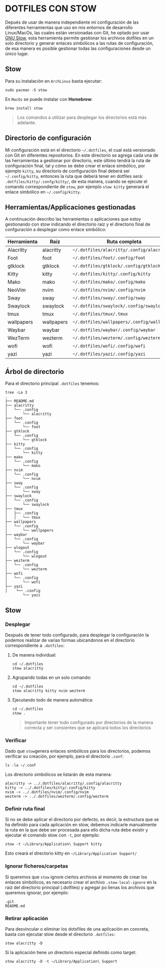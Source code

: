 # DOTFILES CON STOW

Depués de usar de manera independiente mi configuración de las diferentes herramientas que uso en mis entornos de desarrollo Linux/MacOs, las cuales están versionadas con Git, he optado por usar [GNU Stow](https://www.gnu.org/software/stow/), esta herramienta permite gestionar los archivos dotfiles en un solo directorio y generar enlaces simbólicos a las rutas de configuración, de esa manera es posible gestionar todas las configuraciones desde un único lugar.

## Stow

Para su instalación en `ArchLinux` basta ejecutar:

```shell
sudo pacman -S stow
```

En `MacOs` se puede instalar con **Homebrew**:

```shell
brew install stow
```

> Los comandos a utilizar para desplegar los directorios está más adelante.

## Directorio de configuración

Mi configuración está en el directorio `~/.dotfiles`, el cual está versionado con Git en diferentes repositorios. En este directorio se agrega cada una de las herramientas a gestionar por directorio, este último tendrá la ruta de configuración final, tal y cómo se debe crear el enlace simbólico, por ejemplo `kitty`, su directorio de configuración final deberá ser `~/.config/kitty`, entonces la ruta que deberá tener en dotfiles será: `.dotfiles/kitty/.confg/kitty/`, de esta manera, cuando se ejecute el comando correspondiente de `stow`, por ejemplo `stow kitty` generará el enlace simbólico en `~/.config/kitty`.

## Herramientas/Applicaciones gestionadas

A continuación describo las herramientas o aplicaciones que estoy gestionando con stow indicando el directorio raíz y el directorio final de confguración a desplegar como enlace simbólico:

| Herramienta | Raíz      | Ruta completa                             | Directorio final      |
| ----------- | --------- | ----------------------------------------- | --------------------- |
| Alacritty   | alacritty | `~/.dotfiles/alacritty/.config/alacritty` | `~/.config/alacritty` |
| Foot        | foot      | `~/.dotfiles/foot/.config/foot`           | `~/.config/foot`      |
| gtklock     | gtklock   | `~/.dotfiles/gtklock/.config/gtklock`     | `~/.config/gtklock`   |
| Kitty       | kitty     | `~/.dotfiles/kitty/.config/kitty`         | `~/.config/kitty`     |
| Mako        | mako      | `~/.dotfiles/mako/.config/mako`           | `~/.config/mako`      |
| NeoVim      | nvim      | `~/.dotfiles/nvim/.config/nvim`           | `~/.config/nvim`      |
| Sway        | sway      | `~/.dotfiles/sway/.config/sway`           | `~/.config/sway`      |
| Swaylock    | swaylock  | `~/.dotfiles/swaylock/.config/swaylock`   | `~/.config/swaylock`  |
| tmux        | tmux      | `~/.dotfiles/tmux/.tmux`                  | `~/.tmux`             |
| wallpapers  | wallpapers| `~/.dotfiles/wallpapers/.config/wallpapers`| `~/.config/wallpapers`|
| Waybar      | waybar    | `~/.dotfiles/waybar/.config/waybar`       | `~/.config/waybar`    |
| WezTerm     | wezterm   | `~/.dotfiles/wezterm/.config/wezterm`     | `~/.config/wezterm`   |
| wofi        | wofi      | `~/.dotfiles/wofi/.config/wofi`           | `~/.config/wofi`      |
| yazi        | yazi      | `~/.dotfiles/yazi/.config/yazi`           | `~/.config/yazi`      |

## Árbol de directorio

Para el directorio principal `.dotfiles` tenemos:

```shell
tree -La 3
.
├── README.md
├── alacritty
│   └── .config
│       └── alacritty
├── foot
│   └── .config
│       └── foot
├── gtklock
│   └── .config
│       └── gtklock
├── kitty
│   └── .config
│       └── kitty
├── mako
│   └── .config
│       └── mako
├── nvim
│   └── .config
│       └── nvim
├── sway
│   └── .config
│       └── sway
├── swaylock
│   └── .config
│       └── swaylock
├── tmux
│   ├── .config
│   │   └── tmux
├── wallpapers
│   └── .config
│       └── wallpapers
├── waybar
│   └── .config
│       └── waybar
├── wlogout
│   └── .config
│       └── wlogout
├── wezterm
│   └── .config
│       └── wezterm
├── wofi
│   └── .config
│       └── wofi
├── yazi
|    └── .config
        └── yazi
```

## Stow

### Desplegar

Después de tener todo configurado, para desplegar la configuración la podemos realizar de varias formas ubicandonos en el directorio correspondiente a `.dotfiles`:

1. De manera individual:
   
   ```shell
   cd ~/.dotfiles
   stow alacritty
   ```

2. Agrupando todas en un solo comando:
   
   ```shell
   cd ~/.dotfiles
   stow alacritty kitty nvim wezterm
   ```

3. Ejecutando todo de manera automática:
   
   ```shell
   cd ~/.dotfiles
   stow .
   ```
   
   > Importante tener todo configurado por directorios de la manera correcta y ser consientes que se aplicará todos los directorios 

### Verificar

Dado que `stow`genera enlaces simbólicos para los directorios, podemos verificar su creación, por ejemplo, para el directorio `.conf`:

```shell
ls -la ~/.conf
```

Los directorio simbólicos se listarán de esta manera:

```shell
alacritty -> ../.dotfiles/alacritty/.config/alacritty
kitty -> ../.dotfiles/kitty/.config/kitty
nvim -> ../.dotfiles/nvim/.config/nvim
wezterm -> ../.dotfiles/wezterm/.config/wezterm
```

### Definir ruta final

Si no se debe aplicar el directorio por defecto, es decir, la estructura que se ha definido para cada aplicación en stow, debemos indicarle manualmente la ruta en la que debe ser procesada para ello dicha ruta debe existir y ejecutar el comando stow con `-t`, por ejemplo:

```shell
stow -t ~/Library/Application\ Support kitty
```

Esto creará el directorio kitty en `~/Library/Application Support/`

### Ignorar ficheros/carpetas

Si queremos que `stow` ignore ciertos archivos al momento de crear los enlaces simbólicos, es necesario crear el archivo `.stow-local-ignore` en la raíz del directorio principal (.dotfiles) y agregar po líenas los archivos que queremos ignorar, por ejemplo:

```vim
.git
README.md
```

### Retirar aplicación

Para desvincular o eliminar los dotsfiles de una aplicación en concreta, basta con ejecutar stow desde el directorio `.dotfiles`:

```shell
stow alacritty -D
```

Si la aplicación tiene un directorio especial definido como target:

```shell
stow alacritty -D -t ~/Library/Application\ Support
```

